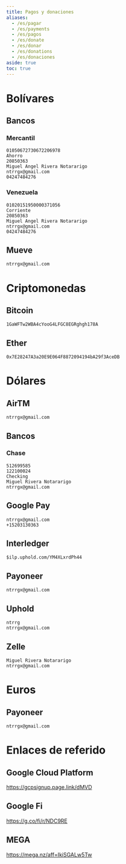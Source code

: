 ```yaml
---
title: Pagos y donaciones
aliases:
  - /es/pagar
  - /es/payments
  - /es/pagos
  - /es/donate
  - /es/donar
  - /es/donations
  - /es/donaciones
aside: true
toc: true
---
```


# Bolívares

## Bancos

### Mercantil

```
01050672730672206978
Ahorro
20850363
Miguel Angel Rivera Notararigo
ntrrgx@gmail.com
04247484276
```

### Venezuela

```
01020151950000371056
Corriente
20850363
Miguel Angel Rivera Notararigo
ntrrgx@gmail.com
04247484276
```

## Mueve

```
ntrrgx@gmail.com
```

# Criptomonedas

## Bitcoin

```
1GaWFTw2WBA4cYooG4LFGC8EGRghgh178A
```

## Ether

```
0x7E28247A3a20E9E064F8872094194bA29f3AceDB
```

# Dólares

## AirTM

```
ntrrgx@gmail.com
```

## Bancos

### Chase

```
512699585
122100024
Checking
Miguel Rivera Notararigo
ntrrgx@gmail.com
```

## Google Pay

```
ntrrgx@gmail.com
+15203130363
```

## Interledger

```
$ilp.uphold.com/YM4XLxrdPh44
```

## Payoneer

```
ntrrgx@gmail.com
```

## Uphold

```
ntrrg
ntrrgx@gmail.com
```

## Zelle

```
Miguel Rivera Notararigo
ntrrgx@gmail.com
```

# Euros

## Payoneer

```
ntrrgx@gmail.com
```

# Enlaces de referido

## Google Cloud Platform

<https://gcpsignup.page.link/dMVD>

## Google Fi

<https://g.co/fi/r/NDC9RE>

## MEGA

<https://mega.nz/aff=IkiSGALw5Tw>

